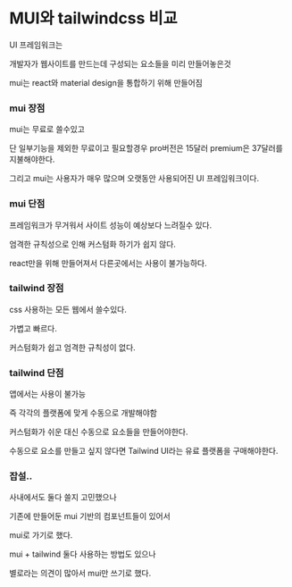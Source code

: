 # MUI와 tailwindcss 비교

UI 프레임워크는

개발자가 웹사이트를 만드는데 구성되는 요소들을 미리 만들어놓은것

mui는 react와 material design을 통합하기 위해 만들어짐

<h3>mui 장점</h3>

mui는 무료로 쓸수있고

단 일부기능을 제외한 무료이고 필요할경우 pro버전은 15달러 premium은 37달러를 지불해야한다.

그리고 mui는 사용자가 매우 많으며 오랫동안 사용되어진 UI 프레임워크이다.

<h3>mui 단점</h3>

프레임워크가 무거워서 사이트 성능이 예상보다 느려질수 있다.

엄격한 규칙성으로 인해 커스텀화 하기가 쉽지 않다.

react만을 위해 만들어져서 다른곳에서는 사용이 불가능하다.

<h3>tailwind 장점</h3>

css 사용하는 모든 웹에서 쓸수있다.

가볍고 빠르다.

커스텀화가 쉽고 엄격한 규칙성이 없다.

<h3>tailwind 단점</h3>

앱에서는 사용이 불가능

즉 각각의 플랫폼에 맞게 수동으로 개발해야함

커스텀화가 쉬운 대신 수동으로 요소들을 만들어야한다.

수동으로 요소를 만들고 싶지 않다면 Tailwind UI라는 유료 플랫폼을 구매해야한다.



<h3>잡설..</h3>

사내에서도 둘다 쓸지 고민했으나

기존에 만들어둔 mui 기반의 컴포넌트들이 있어서

mui로 가기로 했다.

mui + tailwind 둘다 사용하는 방법도 있으나

별로라는 의견이 많아서 mui만 쓰기로 했다.